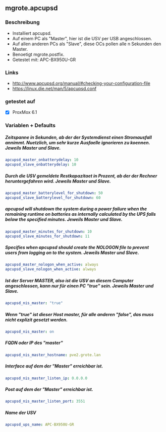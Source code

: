 ## mgrote.apcupsd

### Beschreibung
* Installiert apcupsd.
* Auf einem PC als "Master", hier ist die USV per USB angeschlossen.
* Auf allen anderen PCs als "Slave", diese OCs pollen alle n Sekunden den Master.
* Benoetigt mgrote.postfix.
* Getestet mit: APC-BX950U-GR

### Links
 * http://www.apcupsd.org/manual/#checking-your-configuration-file
 * https://linux.die.net/man/5/apcupsd.conf


### getestet auf
- [x] ProxMox 6.1

### Variablen + Defaults
##### Zeitspanne in Sekunden, ab der der Systemdienst einen Stromausfall annimmt. Nuetzlich, um sehr kurze Ausfaelle ignorieren zu koennen. Jeweils Master und Slave.
```yaml
apcupsd_master_onbatterydelay: 10
apcupsd_slave_onbatterydelay: 10
```
##### Durch die USV gemeldete Restkapazitaet in Prozent, ab der der Rechner heruntergefahren wird. Jeweils Master und Slave.
```yaml
apcupsd_master_batterylevel_for_shutdown: 50
apcupsd_slave_batterylevel_for_shutdown: 60
```
##### apcupsd will shutdown the system during a power failure when the remaining runtime on batteries as internally calculated by the UPS falls below the specified minutes. Jeweils Master und Slave.
```yaml
apcupsd_master_minutes_for_shutdown: 10
apcupsd_slave_minutes_for_shutdown: 11
```
##### Specifies when apcupsd should create the NOLOGON file to prevent users from logging on to the system. Jeweils Master und Slave.
```yaml
apcupsd_master_nologon_when_active: always
apcupsd_slave_nologon_when_active: always
```

##### Ist der Server MASTER, also ist die USV an diesem Computer angeschlossen, kann nur für einen PC "true" sein. Jeweils Master und Slave.
```yaml
apcupsd_nis_master: "true"
```

##### Wenn "true" ist dieser Host master, für alle anderen "false", das muss nicht explizit gesetzt werden.
```yaml
apcupsd_nis_master: on
```

##### FQDN oder IP des "master"
```yaml
apcupsd_nis_master_hostname: pve2.grote.lan
```

##### Interface auf dem der "Master" erreichbar ist.
```yaml
apcupsd_nis_master_listen_ip: 0.0.0.0
```

##### Post auf dem der "Master" erreichbar ist.
```yaml
apcupsd_nis_master_listen_port: 3551
```

##### Name der USV
```yaml
apcupsd_ups_name: APC-BX950U-GR
```
